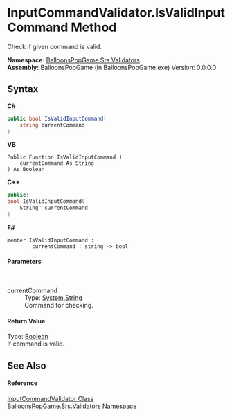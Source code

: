 # InputCommandValidator.IsValidInputCommand Method 
 

Check if given command is valid.

**Namespace:**&nbsp;<a href="N_BalloonsPopGame_Srs_Validators">BalloonsPopGame.Srs.Validators</a><br />**Assembly:**&nbsp;BalloonsPopGame (in BalloonsPopGame.exe) Version: 0.0.0.0

## Syntax

**C#**<br />
``` C#
public bool IsValidInputCommand(
	string currentCommand
)
```

**VB**<br />
``` VB
Public Function IsValidInputCommand ( 
	currentCommand As String
) As Boolean
```

**C++**<br />
``` C++
public:
bool IsValidInputCommand(
	String^ currentCommand
)
```

**F#**<br />
``` F#
member IsValidInputCommand : 
        currentCommand : string -> bool 

```


#### Parameters
&nbsp;<dl><dt>currentCommand</dt><dd>Type: <a href="http://msdn2.microsoft.com/en-us/library/s1wwdcbf" target="_blank">System.String</a><br />Command for checking.</dd></dl>

#### Return Value
Type: <a href="http://msdn2.microsoft.com/en-us/library/a28wyd50" target="_blank">Boolean</a><br />If command is valid.

## See Also


#### Reference
<a href="T_BalloonsPopGame_Srs_Validators_InputCommandValidator">InputCommandValidator Class</a><br /><a href="N_BalloonsPopGame_Srs_Validators">BalloonsPopGame.Srs.Validators Namespace</a><br />